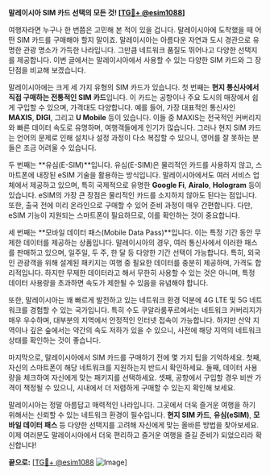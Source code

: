 **말레이시아 SIM 카드 선택의 모든 것! [[TG💪+ @esim1088](https://t.me/s/esim1088)]**

여행자라면 누구나 한 번쯤은 고민해 본 적이 있을 겁니다. 말레이시아에 도착했을 때 어떤 SIM 카드를 구매해야 할지 말이죠. 말레이시아는 아름다운 자연과 도시 경관으로 유명한 관광 명소가 가득한 나라입니다. 그만큼 네트워크 품질도 뛰어나고 다양한 선택지를 제공합니다. 이번 글에서는 말레이시아에서 사용할 수 있는 다양한 SIM 카드와 그 장단점을 비교해 보겠습니다.

말레이시아에는 크게 세 가지 유형의 SIM 카드가 있습니다. 첫 번째는 **현지 통신사에서 직접 구매하는 전통적인 SIM 카드**입니다. 이 카드는 공항이나 주요 도시의 매장에서 쉽게 구입할 수 있으며, 가격대도 다양합니다. 예를 들어, 가장 대표적인 통신사인 **MAXIS**, **DIGI**, 그리고 **U Mobile** 등이 있습니다. 이들 중 MAXIS는 전국적인 커버리지와 빠른 데이터 속도로 유명하며, 여행객들에게 인기가 많습니다. 그러나 현지 SIM 카드는 언어의 문제로 인해 설치나 설정 과정이 다소 복잡할 수 있으니, 영어를 잘 못하는 분들은 조금 어려울 수 있습니다.

두 번째는 **유심(E-SIM)**입니다. 유심(E-SIM)은 물리적인 카드를 사용하지 않고, 스마트폰에 내장된 eSIM 기술을 활용하는 방식입니다. 말레이시아에서도 여러 서비스 업체에서 제공하고 있으며, 특히 국제적으로 유명한 **Google Fi**, **Airalo**, **Hologram** 등이 있습니다. eSIM의 가장 큰 장점은 물리적인 카드를 소지하지 않아도 된다는 점입니다. 또한, 출국 전에 미리 온라인으로 구매할 수 있어 준비 과정이 매우 간편합니다. 다만, eSIM 기능이 지원되는 스마트폰이 필요하므로, 이를 확인하는 것이 중요합니다.

세 번째는 **모바일 데이터 패스(Mobile Data Pass)**입니다. 이는 특정 기간 동안 무제한 데이터를 제공하는 상품입니다. 말레이시아의 경우, 여러 통신사에서 이러한 패스를 판매하고 있으며, 일주일, 두 주, 한 달 등 다양한 기간 선택이 가능합니다. 특히, 외국인 관광객을 위해 설계된 패키지는 여행 중 필요한 데이터를 충분히 제공하며, 가격도 합리적입니다. 하지만 무제한 데이터라고 해서 무한히 사용할 수 있는 것은 아니며, 특정 데이터 사용량을 초과하면 속도가 제한될 수 있음을 유념해야 합니다.

또한, 말레이시아는 꽤 빠르게 발전하고 있는 네트워크 환경 덕분에 4G LTE 및 5G 네트워크를 경험할 수 있는 국가입니다. 특히 수도 쿠알라룸푸르에서는 네트워크 커버리지가 매우 우수하며, 대부분의 지역에서 안정적인 인터넷 접속이 가능합니다. 하지만 산악 지역이나 깊은 숲에서는 약간의 속도 저하가 있을 수 있으니, 사전에 해당 지역의 네트워크 상태를 확인하는 것이 좋습니다.

마지막으로, 말레이시아에서 SIM 카드를 구매하기 전에 몇 가지 팁을 기억하세요. 첫째, 자신의 스마트폰이 해당 네트워크를 지원하는지 반드시 확인하세요. 둘째, 데이터 사용량을 체크하여 자신에게 맞는 패키지를 선택하세요. 셋째, 공항에서 구입할 경우 비싼 가격이 책정될 수 있으니, 시내에서 더 저렴하게 구매할 수 있는지 확인해 보세요.

말레이시아는 정말 아름답고 매력적인 나라입니다. 그곳에서 더욱 즐거운 여행을 하기 위해서는 신뢰할 수 있는 네트워크 환경이 필수입니다. **현지 SIM 카드**, **유심(eSIM)**, **모바일 데이터 패스** 등 다양한 선택지를 고려해 자신에게 맞는 올바른 방법을 찾아보세요. 이제 여러분도 말레이시아에서 더욱 편리하고 즐거운 여행을 즐길 준비가 되었으리라 확신합니다!

**끝으로:** [[TG💪+ @esim1088](https://t.me/s/esim1088) ![Image](https://i.postimg.cc/Y0z9fWf4/image.png)]